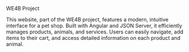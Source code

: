 WE4B Project

This website, part of the WE4B project, features a modern, intuitive interface for a pet shop. Built with Angular and JSON Server, it efficiently manages products, animals, and services. Users can easily navigate, add items to their cart, and access detailed information on each product and animal.
